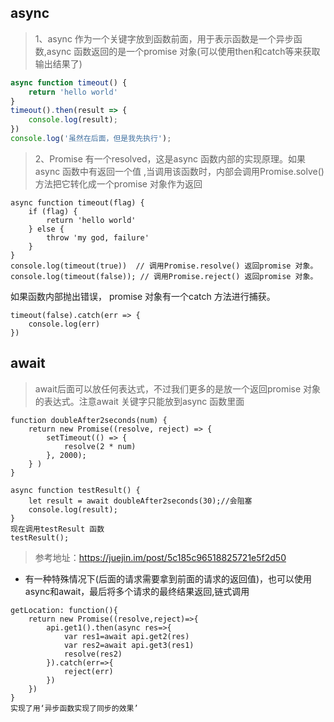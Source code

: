 ## async
> 1、async 作为一个关键字放到函数前面，用于表示函数是一个异步函数,async 函数返回的是一个promise 对象(可以使用then和catch等来获取输出结果了)
```javascript
async function timeout() {
    return 'hello world'
}
timeout().then(result => {
    console.log(result);
})
console.log('虽然在后面，但是我先执行');
```
> 2、Promise 有一个resolved，这是async 函数内部的实现原理。如果async 函数中有返回一个值 ,当调用该函数时，内部会调用Promise.solve() 方法把它转化成一个promise 对象作为返回
```
async function timeout(flag) {
    if (flag) {
        return 'hello world'
    } else {
        throw 'my god, failure'
    }
}
console.log(timeout(true))  // 调用Promise.resolve() 返回promise 对象。
console.log(timeout(false)); // 调用Promise.reject() 返回promise 对象。
```
如果函数内部抛出错误， promise 对象有一个catch 方法进行捕获。
```
timeout(false).catch(err => {
    console.log(err)
})
```

## await
> await后面可以放任何表达式，不过我们更多的是放一个返回promise 对象的表达式。注意await 关键字只能放到async 函数里面
```
function doubleAfter2seconds(num) {
    return new Promise((resolve, reject) => {
        setTimeout(() => {
            resolve(2 * num)
        }, 2000);
    } )
}
```
```
async function testResult() {
    let result = await doubleAfter2seconds(30);//会阻塞
    console.log(result);
}
现在调用testResult 函数
testResult();
```
> 参考地址：https://juejin.im/post/5c185c96518825721e5f2d50

- 有一种特殊情况下(后面的请求需要拿到前面的请求的返回值)，也可以使用async和await，最后将多个请求的最终结果返回,链式调用
```
getLocation: function(){
    return new Promise((resolve,reject)=>{
        api.get1().then(async res=>{
            var res1=await api.get2(res)
            var res2=await api.get3(res1)
            resolve(res2)
        }).catch(err=>{
            reject(err)
        })
    })
}
实现了用‘异步函数实现了同步的效果’
```
